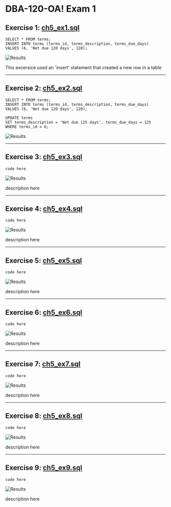 # DBA-120-OA! Exam 1

## Exercise 1: [ch5_ex1.sql](ch5_ex1.sql)

```
SELECT * FROM terms;
INSERT INTO terms (terms_id, terms_description, terms_due_days)
VALUES (6, 'Net due 120 days', 120);
```

![Results](ch5_ex1_proof.png)

This excersice used an 'insert' statement that created a new row in a table

---
## Exercise 2: [ch5_ex2.sql](ch5_ex2.sql)

```
SELECT * FROM terms;
INSERT INTO terms (terms_id, terms_description, terms_due_days)
VALUES (6, 'Net due 120 days', 120);

UPDATE terms
SET terms_description = 'Net due 125 days', terms_due_days = 125
WHERE terms_id = 6;
```

![Results](ch5_ex1_proof.png)

---
## Exercise 3: [ch5_ex3.sql](ch5_ex3.sql)

```
code here
```

![Results](ch5_ex3_proof.png)

description here

---
## Exercise 4: [ch5_ex4.sql](ch5_ex4.sql)

```
code here
```

![Results](ch5_ex4_proof.png)

description here

---
## Exercise 5: [ch5_ex5.sql](ch5_ex5.sql)

```
code here
```

![Results](ch5_ex5_proof.png)

description here

---
## Exercise 6: [ch5_ex6.sql](ch5_ex6.sql)

```
code here
```

![Results](ch5_ex6_proof.png)

description here

---
## Exercise 7: [ch5_ex7.sql](ch5_ex7.sql)

```
code here
```

![Results](ch5_ex7_proof.png)

description here

---
## Exercise 8: [ch5_ex8.sql](ch5_ex8.sql)

```
code here
```

![Results](ch5_ex8_proof.png)

description here

---
## Exercise 9: [ch5_ex9.sql](ch5_ex9.sql)

```
code here
```

![Results](ch5_ex9_proof.png)

description here
